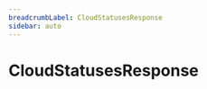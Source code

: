 ```yaml
---
breadcrumbLabel: CloudStatusesResponse
sidebar: auto
---
```


# CloudStatusesResponse

<ProxySummary/>

<ApiDocs/>
